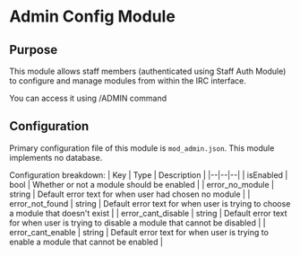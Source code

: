 # Admin Config Module

## Purpose

This module allows staff members (authenticated using Staff Auth Module) to configure and manage modules from within the IRC interface.

You can access it using /ADMIN command

## Configuration

Primary configuration file of this module is `mod_admin.json`. This module implements no database.

Configuration breakdown:
| Key | Type | Description |
|--|--|--|
| isEnabled | bool | Whether or not a module should be enabled |
| error_no_module | string | Default error text for when user had chosen no module |
| error_not_found | string | Default error text for when user is trying to choose a module that doesn't exist |
| error_cant_disable | string | Default error text for when user is trying to disable a module that cannot be disabled |
| error_cant_enable | string | Default error text for when user is trying to enable a module that cannot be enabled |